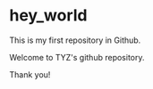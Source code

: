 # hey_world
This is my first repository in Github.

Welcome to TYZ's github repository.

Thank you!
